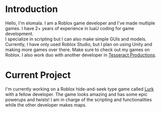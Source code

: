 <h1>Introduction</h1>
Hello, I'm elomala. I am a Roblox game developer and I've made multiple games. I have 2+ years of experience in luaU coding for game development.<br>
I specialize in scripting but I can also make simple GUIs and models. 
Currently, I have only used Roblox Studio, but I plan on using Unity and making more games over there.
Make sure to check out my games on Roblox. I also work duo with another developer in <a href="https://www.roblox.com/groups/33097135/Tesseract-Productions#!/about">Tesseract Productions</a>.<br>
<h1>Current Project</h1>
I'm currently working on a Roblox hide-and-seek type game called <a href="https://www.roblox.com/games/14773789732/Lurk">Lurk</a> with a fellow developer. The game looks amazing and has some epic powerups and twists! I am in charge of the scripting and functionalities while the other developer makes maps.
